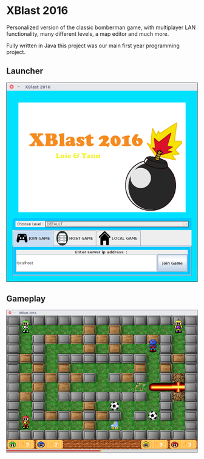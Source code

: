 # XBlast 2016

Personalized version of the classic  bomberman game, with multiplayer LAN functionality, many different levels, a map editor and much more.

Fully written in Java this project was our main first year programming project.

## Launcher

![](img/launcher.png)

## Gameplay

![](img/gameplay2.png)